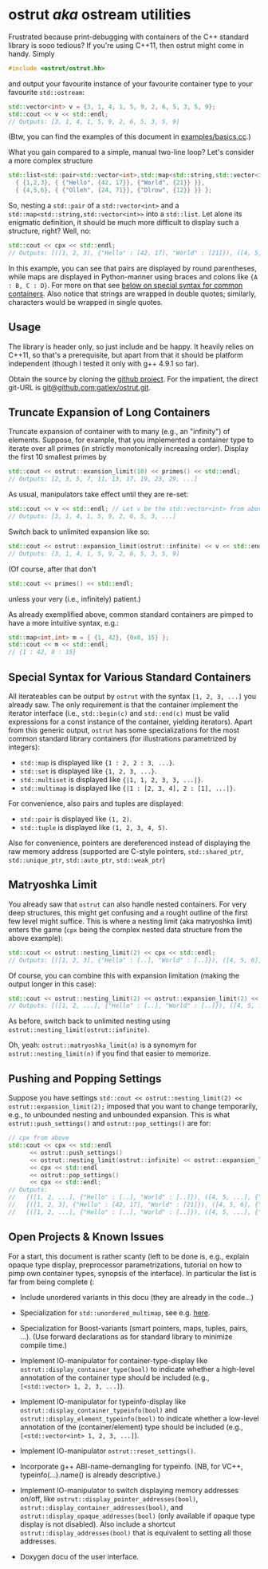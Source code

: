 ostrut *aka* ostream utilities
==============================


Frustrated because print-debugging with containers of the C++ standard library is sooo tedious?  If you're using C++11, then ostrut might come in handy. Simply
```c++
#include <ostrut/ostrut.hh>
```
and output your favourite instance of your favourite container type to your favourite `std::ostream`:
```c++
std::vector<int> v = {3, 1, 4, 1, 5, 9, 2, 6, 5, 3, 5, 9};
std::cout << v << std::endl;
// Outputs: [3, 1, 4, 1, 5, 9, 2, 6, 5, 3, 5, 9]
```
(Btw, you can find the examples of this document in [examples/basics.cc](examples/basics.cc).)

What you gain compared to a simple, manual two-line loop?  Let's consider a more complex structure
```c++
std::list<std::pair<std::vector<int>,std::map<std::string,std::vector<int>>>> cpx = {
  { {1,2,3}, { {"Hello", {42, 17}}, {"World", {21}} }},
  { {4,5,6}, { {"Olleh", {24, 71}}, {"Dlrow", {12}} }} };
```
So, nesting a `std::pair` of a `std::vector<int>` and a `std::map<std::string,std::vector<int>>` into a `std::list`.  Let alone its enigmatic definition, it should be much more difficult to display such a structure, right?  Well, no:
```c++
std::cout << cpx << std::endl;
// Outputs: [([1, 2, 3], {"Hello" : [42, 17], "World" : [21]}), ([4, 5, 6], {"Dlrow" : [12], "Olleh" : [24, 71]})]
```
In this example, you can see that pairs are displayed by round parentheses, while maps are displayed in Python-manner using braces and colons like `{A : B, C : D}`.  For more on that see [below on special syntax for common containers](#special-syntax).  Also notice that strings are wrapped in double quotes; similarly, characters would be wrapped in single quotes.


Usage
-----

The library is header only, so just include and be happy.  It heavily relies on C++11, so that's a prerequisite, but apart from that it should be platform independent (though I tested it only with g++ 4.9.1 so far).

Obtain the source by cloning the [github project](https://github.com/gatlex/ostrut).  For the impatient, the direct git-URL is [git@github.com:gatlex/ostrut.git](git@github.com:gatlex/ostrut.git).


Truncate Expansion of Long Containers
-------------------------------------

Truncate expansion of container with to many (e.g., an "infinity") of elements.  Suppose, for example, that you implemented a container type to iterate over all primes (in strictly monotonically increasing order).  Display the first 10 smallest primes by
```c++
std::cout << ostrut::exansion_limit(10) << primes() << std::endl;
// Outputs: [2, 3, 5, 7, 11, 13, 17, 19, 23, 29, ...]
```

As usual, manipulators take effect until they are re-set:
```c++
std::cout << v << std::endl; // Let v be the std::vector<int> from above.
// Outputs: [3, 1, 4, 1, 5, 9, 2, 6, 5, 3, ...]
```

Switch back to unlimited expansion like so:
```c++
std::cout << ostrut::expansion_limit(ostrut::infinite) << v << std::endl;
// Outputs: [3, 1, 4, 1, 5, 9, 2, 6, 5, 3, 5, 9]
```

(Of course, after that don't
```c++
std::cout << primes() << std::endl;
```
unless your very (i.e., infinitely) patient.)

As already exemplified above, common standard containers are pimped to have a more intuitive syntax, e.g.:
```c++
std::map<int,int> m = { {1, 42}, {0x8, 15} };
std::cout << m << std::endl;
// {1 : 42, 8 : 15}
```


Special Syntax for Various Standard Containers<a name="special-syntax" />
----------------------------------------------

All iterateables can be output by `ostrut` with the syntax `[1, 2, 3, ...]` you already saw.  The only requirement is that the container implement the iterator interface (i.e., `std::begin(c)` and `std::end(c)` must be valid expressions for a const instance of the container,  yielding iterators).  Apart from this generic output, `ostrut` has some specializations for the most common standard library containers (for illustrations parametrized by integers):
- `std::map` is displayed like `{1 : 2, 2 : 3, ...}`.
- `std::set` is displayed like `{1, 2, 3, ...}`.
- `std::multiset` is displayed like `{|1, 1, 2, 3, 3, ...|}`.
- `std::multimap` is displayed like `{|1 : [2, 3, 4], 2 : [1], ...|}`.

For convenience, also pairs and tuples are displayed:
- `std::pair` is displayed like `(1, 2)`.
- `std::tuple` is displayed like `(1, 2, 3, 4, 5)`.

Also for convenience, pointers are dereferenced instead of displaying the raw memory address (supported are C-style pointers, `std::shared_ptr`, `std::unique_ptr`, `std::auto_ptr`, `std::weak_ptr`)


Matryoshka Limit
----------------

You already saw that `ostrut` can also handle nested containers.  For very deep structures, this might get confusing and a rought outline of the first few level might suffice.  This is where a nesting limit (aka matryoshka limit) enters the game (`cpx` being the complex nested data structure from the above example):
```c++
std::cout << ostrut::nesting_limit(2) << cpx << std::endl;
// Outputs: [([1, 2, 3], {"Hello" : [..], "World" : [..]}), ([4, 5, 6], {"Dlrow" : [..], "Olleh" : [..]})]
```
Of course, you can combine this with expansion limitation (making the output longer in this case):
```c++
std::cout << ostrut::nesting_limit(2) << ostrut::expansion_limit(2) << cpx << std::endl;
// Outputs: [([1, 2, ...], {"Hello" : [..], "World" : [..]}), ([4, 5, ...], {"Dlrow" : [..], "Olleh" : [..]})]
```

As before, switch back to unlimited nesting using `ostrut::nesting_limit(ostrut::infinite)`.

Oh, yeah: `ostrut::matryoshka_limit(n)` is a synomym for `ostrut::nesting_limit(n)` if you find that easier to memorize.


Pushing and Popping Settings
----------------------------

Suppose you have settings `std::cout << ostrut::nesting_limit(2) << ostrut::expansion_limit(2);` imposed that you want to change temporarily, e.g., to unbounded nesting and unbounded expansion.  This is what `ostrut::push_settings()` and `ostrut::pop_settings()` are for:
```c++
// cpx from above
std::cout << cpx << std::endl
	  << ostrut::push_settings()
	  << ostrut::nesting_limit(ostrut::infinite) << ostrut::expansion_limit(ostrut::infinite)
	  << cpx << std::endl
	  << ostrut::pop_settings()
	  << cpx << std::endl;
// Outputs:
//   [([1, 2, ...], {"Hello" : [..], "World" : [..]}), ([4, 5, ...], {"Dlrow" : [..], "Olleh" : [..]})]
//   [([1, 2, 3], {"Hello" : [42, 17], "World" : [21]}), ([4, 5, 6], {"Dlrow" : [12], "Olleh" : [24, 71]})]
//   [([1, 2, ...], {"Hello" : [..], "World" : [..]}), ([4, 5, ...], {"Dlrow" : [..], "Olleh" : [..]})]
```


Open Projects & Known Issues
----------------------------

For a start, this document is rather scanty (left to be done is, e.g., explain opaque type display, preprocessor parametrizations, tutorial on how to pimp own container types, synopsis of the interface).
In particular the list is far from being complete (:

- Include unordered variants in this docu (they are already in the code...)

- Specialization for `std::unordered_multimap`, see e.g. [here](http://en.cppreference.com/w/cpp/container).

- Specialization for Boost-variants (smart pointers, maps, tuples, pairs, ...).  (Use forward declarations as for standard library to minimize compile time.)

- Implement IO-manipulator for container-type-display like `ostrut::display_container_type(bool)` to indicate whether a high-level annotation of the container type should be included (e.g., `[<std::vector> 1, 2, 3, ...]`).

- Implement IO-manipulator for typeinfo-display like `ostrut::display_container_typeinfo(bool)` and `ostrut::display_element_typeinfo(bool)` to indicate whether a low-level annotation of the (container/element) type should be included (e.g., `[<std::vector<int> 1, 2, 3, ...]`).

- Implement IO-manipulator `ostrut::reset_settings()`.

- Incorporate g++ ABI-name-demangling for typeinfo. (NB, for VC++, typeinfo(...).name() is already descriptive.)

- Implement IO-manipulator to switch displaying memory addresses on/off, like `ostrut::display_pointer_addresses(bool)`, `ostrut::display_container_addresses(bool)`, and `ostrut::display_opaque_addresses(bool)` (only available if opaque type display is not disabled).  Also include a shortcut `ostrut::display_addresses(bool)` that is equivalent to setting all those addresses.

- Doxygen docu of the user interface.

